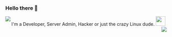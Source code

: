 ### Hello there 👋

I'm a Developer, Server Admin, Hacker or just the crazy Linux dude. <img src="./logos/Tux.png" height="30">
<img align="left" src="https://github-readme-stats.vercel.app/api?username=MarkusSYT&theme=dark&show_icons=true&count_private=true">
<img align="right" src="https://github-readme-stats.vercel.app/api/top-langs/?username=MarkusSYT&theme=dark"><br/>


